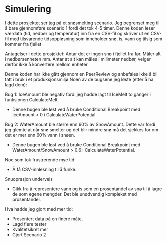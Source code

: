 # Simulering

I dette prosjektet ser jeg på et snøsmelting scenario. Jeg begrenset meg til å bare gjennomføre scenario 1 fordi det tok 4-5 timer.
Denne koden leser værdata (tid, nedbør og temperatur) inn fra en CSV-fil og skriver ut en CSV-fil med tilsvarende tidsoppløsning som inneholder snø, is, vann og tilsig som kommer fra fjellet

Antagelser i dette prosjektet:
Antar det er ingen snø i fjellet fra før.
Måler alt i nedbørsenheten mm.
Antar at alt kan måles i milimeter nedbør, velger derfor ikke å konvertere mellom enheter.

Denne koden har ikke gått gjennom en PeerReview og anbefales ikke å bli tatt i bruk i et produksjonsmiljø
Noen av de bugsene jeg løste (etter å ha lagd dem):

Bug 1:
IceAmount ble negativ fordi jeg hadde lagt til IceMelt to ganger i funksjonen CalculateMelt.
- Denne bugen ble løst ved å bruke Conditional Breakpoint med IceAmount < 0 i CalculateWaterPotential

Bug 2: 
WaterAmount ble større enn 60% av SnowAmount. Dette var fordi jeg glemte at når snø smelter og det blir mindre snø må det sjekkes for om det er mer enn 60% vann i snøen.
- Denne bugen ble løst ved å bruke Conditional Breakpoint med WaterAmount/SnowAmount > 0.6 i CalculateWaterPotential.

Noe som tok frustrerende mye tid:
- Å få CSV-innlesning til å funke.

Snuoprasjon underveis
- Gikk fra å representere vann og is som en prosentandel av snø til å lagre de som egene mengder. Det ble unødvendig komplekst med prosentandel.

Hva hadde jeg gjort med mer tid:
- Presentert data på en finere måte.
- Lagd flere tester
- Kvalitetsikret mer
- Gjort Scenario 2
